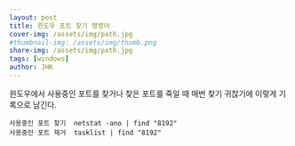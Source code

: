 ```yaml
---
layout: post
title: 윈도우 포트 찾기 명령어
cover-img: /assets/img/path.jpg
#thumbnail-img: /assets/img/thumb.png
share-img: /assets/img/path.jpg
tags: [windows]
author: JHK
---
```


윈도우에서 사용중인 포트를 찾거나 찾은 포트를 죽일 때 매번 찾기 귀찮기에 이렇게 기록으로 남긴다.
```
사용중인 포트 찾기  netstat -ano | find "8192"
사용중인 포트 제거  tasklist | find "8192"
```
